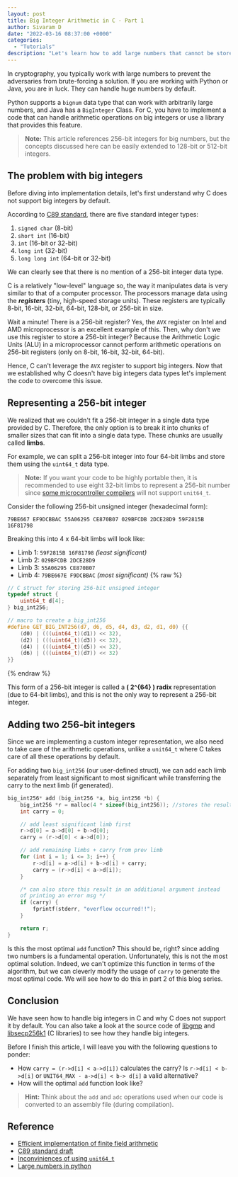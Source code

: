 ```yaml
---
layout: post
title: Big Integer Arithmetic in C - Part 1
author: Sivaram D
date: "2022-03-16 08:37:00 +0000"
categories:
  - "Tutorials"
description: "Let's learn how to add large numbers that cannot be stored in a standard integer type provided by the C language."
---
```


In cryptography, you typically work with large numbers to prevent the adversaries from brute-forcing a solution. If you are working with Python or Java, you are in luck. They can handle huge numbers by default.

Python supports a `bignum` data type that can work with arbitrarily large numbers, and Java has a `BigInteger` Class. For C, you have to implement a code that can handle arithmetic operations on big integers or use a library that provides this feature.

> **Note:** This article references 256-bit integers for big numbers, but the concepts discussed here can be easily extended to 128-bit or 512-bit integers.

## The problem with big integers

Before diving into implementation details, let's first understand why C does not support big integers by default.

According to [C89 standard](http://port70.net/~nsz/c/c89/c89-draft.html?ref=blog.summerofbitcoin.org#3.1.2.5), there are five standard integer types:

1. `signed char` (8-bit)
2. `short int` (16-bit)
3. `int` (16-bit or 32-bit)
4. `long int` (32-bit)
5. `long long int` (64-bit or 32-bit)

We can clearly see that there is no mention of a 256-bit integer data type.

C is a relatively "low-level" language so, the way it manipulates data is very similar to that of a computer processor. The processors manage data using the ***registers*** (tiny, high-speed storage units). These registers are typically 8-bit, 16-bit, 32-bit, 64-bit, 128-bit, or 256-bit in size.

Wait a minute! There is a 256-bit register? Yes, the `AVX` register on Intel and AMD microprocessor is an excellent example of this. Then, why don't we use this register to store a 256-bit integer? Because the Arithmetic Logic Units (ALU) in a microprocessor cannot perform arithmetic operations on 256-bit registers (only on 8-bit, 16-bit, 32-bit, 64-bit).

Hence, C can't leverage the `AVX` register to support big integers. Now that we established why C doesn't have big integers data types let's implement the code to overcome this issue.

## Representing a 256-bit integer

We realized that we couldn't fit a 256-bit integer in a single data type provided by C. Therefore, the only option is to break it into chunks of smaller sizes that can fit into a single data type. These chunks are usually called **limbs**.

For example, we can split a 256-bit integer into four 64-bit limbs and store them using the `uint64_t` data type.

> **Note:** If you want your code to be highly portable then, it is recommended to use eight 32-bit limbs to represent a 256-bit number since [some microcontroller compilers](https://www.microchip.com/forums/m908450.aspx?ref=blog.summerofbitcoin.org) will not support `unit64_t`.

Consider the following 256-bit unsigned integer (hexadecimal form):

`79BE667 EF9DCBBAC 55A06295 CE870B07 029BFCDB 2DCE28D9 59F2815B 16F81798`

Breaking this into 4 x 64-bit limbs will look like:

* Limb 1: `59F2815B 16F81798` *(least significant)*
* Limb 2: `029BFCDB 2DCE28D9`
* Limb 3: `55A06295 CE870B07`
* Limb 4: `79BE667E F9DCBBAC` *(most significant)*
{% raw %}
```c
// C struct for storing 256-bit unsigned integer
typedef struct {
    uint64_t d[4];
} big_int256;

// macro to create a big_int256
#define GET_BIG_INT256(d7, d6, d5, d4, d3, d2, d1, d0) {{
    (d0) | (((uint64_t)(d1)) << 32),
    (d2) | (((uint64_t)(d3)) << 32),
    (d4) | (((uint64_t)(d5)) << 32),
    (d6) | (((uint64_t)(d7)) << 32)
}}
```
{% endraw %}

This form of a 256-bit integer is called a **\( 2^{64} \) radix** representation (due to 64-bit limbs), and this is not the only way to represent a 256-bit integer.

## Adding two 256-bit integers

Since we are implementing a custom integer representation, we also need to take care of the arithmetic operations, unlike a `unit64_t` where C takes care of all these operations by default.

For adding two `big_int256` (our user-defined struct), we can add each limb separately from least significant to most significant while transferring the carry to the next limb (if generated).

```c
big_int256* add (big_int256 *a, big_int256 *b) {
    big_int256 *r = malloc(4 * sizeof(big_int256)); //stores the result
    int carry = 0;

    // add least significant limb first
    r->d[0] = a->d[0] + b->d[0];
    carry = (r->d[0] < a->d[0]);

    // add remaining limbs + carry from prev limb
    for (int i = 1; i <= 3; i++) {
        r->d[i] = a->d[i] + b->d[i] + carry;
        carry = (r->d[i] < a->d[i]);
    }

    /* can also store this result in an additional argument instead 
    of printing an error msg */
    if (carry) {
        fprintf(stderr, "overflow occurred!!");
    }

    return r;
}
```

Is this the most optimal `add` function? This should be, right? since adding two numbers is a fundamental operation. Unfortunately, this is not the most optimal solution. Indeed, we can't optimize this function in terms of the algorithm, but we can cleverly modify the usage of `carry` to generate the most optimal code. We will see how to do this in part 2 of this blog series.

## Conclusion

We have seen how to handle big integers in C and why C does not support it by default. You can also take a look at the source code of [libgmp](https://gmplib.org/?ref=blog.summerofbitcoin.org) and [libsecp256k1](https://github.com/bitcoin-core/secp256k1?ref=blog.summerofbitcoin.org) (C libraries) to see how they handle big integers.

Before I finish this article, I will leave you with the following questions to ponder:

* How `carry = (r->d[i] < a->d[i])` calculates the carry? Is `r->d[i] < b->d[i]` or `UNIT64_MAX - a->d[i] < b-> d[i]` a valid alternative?
* How will the optimal `add` function look like?

> **Hint:** Think about the `add` and `adc` operations used when our code is converted to an assembly file (during compilation).

## Reference

* [Efficient implementation of finite field arithmetic](https://cryptojedi.org/peter/data/pairing-20131122.pdf?ref=blog.summerofbitcoin.org)
* [C89 standard draft](http://port70.net/~nsz/c/c89/c89-draft.html?ref=blog.summerofbitcoin.org)
* [Inconviniences of using `unit64_t`](https://stackoverflow.com/questions/64702944/inconveniences-of-using-uint64-t?ref=blog.summerofbitcoin.org)
* [Large numbers in python](https://stackoverflow.com/questions/538551/handling-very-large-numbers-in-python?ref=blog.summerofbitcoin.org)
